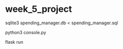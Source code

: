 # week_5_project

sqlite3 spending_manager.db < spending_manager.sql

python3 console.py

flask run
